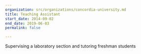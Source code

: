 ```yaml
---
organization: src/organizations/concordia-university.md
title: Teaching Assistant
start_date: 2014-09-02
end_date: 2019-06-03
permalink: false

---
```

Supervising a laboratory section and tutoring freshman students